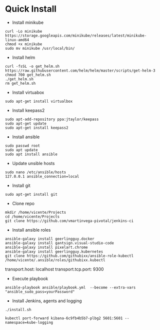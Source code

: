 # Quick Install


* Install minikube
```
curl -Lo minikube https://storage.googleapis.com/minikube/releases/latest/minikube-linux-amd64
chmod +x minikube
sudo mv minikube /usr/local/bin/
```

* Install helm
```
curl -fsSL -o get_helm.sh https://raw.githubusercontent.com/helm/helm/master/scripts/get-helm-3
chmod 700 get_helm.sh
./get_helm.sh
rm get_helm.sh
```

* Install virtuabox
```
sudo apt-get install virtualbox
```

* Install keepass2
```
sudo apt-add-repository ppa:jtaylor/keepass
sudo apt-get update
sudo apt-get install keepass2
```

* Install ansible
```
sudo passwd root
sudo apt update
sudo apt install ansible
```

* Update unsible hosts
```
sudo nano /etc/ansible/hosts
127.0.0.1 ansible_connection=local
```

* Install git
```
sudo apt-get install git
```

* Clone repo
```
mkdir /home/vicente/Projects
cd /home/vicente/Projects
git clone https://github.com/vmartinvega-pivotal/jenkins-ci
```

* Install ansible roles
```
ansible-galaxy install geerlingguy.docker
ansible-galaxy install gantsign.visual-studio-code
ansible-galaxy install pixelart.chrome
ansible-galaxy install geerlingguy.kubernetes
git clone https://github.com/githubixx/ansible-role-kubectl /home/vicente/.ansible/roles/githubixx.kubectl
```
transport.host: localhost
transport.tcp.port: 9300

* Execute playbook
```
ansible-playbook ansible/playbook.yml  --become --extra-vars "ansible_sudo_pass=yourPassword"
```

* Install Jenkins, agents and logging
```
./install.sh
```

```
kubectl port-forward kibana-6c9fb4b5b7-plbg2 5601:5601 --namespace=kube-logging
```